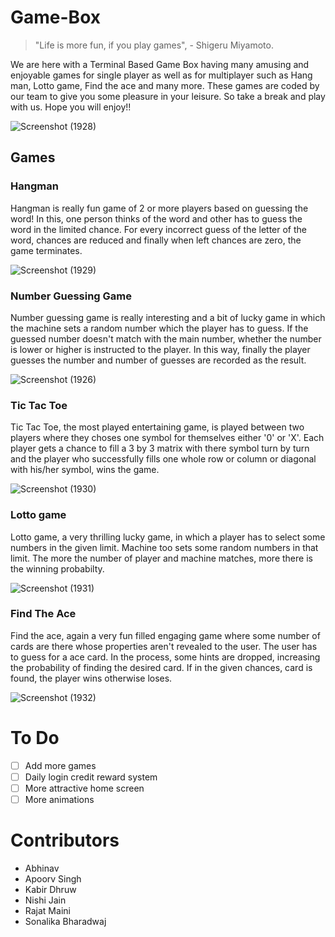 # Game-Box

> "Life is more fun, if you play games", - Shigeru Miyamoto.

We are here with a Terminal Based Game Box having many amusing and enjoyable games for single player as well as for multiplayer such as Hang man, Lotto game, Find the ace and many more.
These games are coded by our team to give you some pleasure in your leisure.
So take a break and play with us.
Hope you will enjoy!!

![Screenshot (1928)](https://user-images.githubusercontent.com/34811605/124346874-f562c880-dbfe-11eb-9ea9-70618455e875.png)

## Games
### Hangman
Hangman is really fun game of 2 or more players based on guessing the word! In this, one person thinks of the word and other has to guess the word in the limited chance. For every incorrect guess of the letter of the word, chances are reduced and finally when left chances are zero, the game terminates.

![Screenshot (1929)](https://user-images.githubusercontent.com/34811605/124346880-fb58a980-dbfe-11eb-8589-c57e2cd1b7e9.png)


### Number Guessing Game
Number guessing game is really interesting and a bit of lucky game in which the machine sets a random number which the player has to guess. If the guessed number doesn't match with the main number, whether the number is lower or higher is instructed to the player. In this way, finally the player guesses the number and number of guesses are recorded as the result.

![Screenshot (1926)](https://user-images.githubusercontent.com/34811605/124346931-365add00-dbff-11eb-901f-b44da5980911.png)


### Tic Tac Toe
Tic Tac Toe, the most played entertaining game, is played between two players where they choses one symbol for themselves either '0' or 'X'. Each player gets a chance to fill a 3 by 3 matrix with there symbol
turn by turn and the player who successfully fills one whole row or column or diagonal with his/her symbol, wins the game.

![Screenshot (1930)](https://user-images.githubusercontent.com/34811605/124346987-715d1080-dbff-11eb-98b4-1e113561f382.png)


### Lotto game
Lotto game, a very thrilling lucky game, in which a player has to select some numbers in the given limit. Machine too sets some random numbers in that limit. The more the number of player and machine matches, more there is the winning probabilty.

![Screenshot (1931)](https://user-images.githubusercontent.com/34811605/124347026-a0738200-dbff-11eb-9f78-aa9e1a30a1fc.png)


### Find The Ace
Find the ace, again a very fun filled engaging game where some number of cards are there whose properties aren't revealed to the user. The user has to guess for a ace card. In the process, some hints are dropped, increasing the probability of finding the desired card. If in the given chances, card is found, the player wins otherwise loses.

![Screenshot (1932)](https://user-images.githubusercontent.com/34811605/124347063-f34d3980-dbff-11eb-8905-596660287053.png)


# To Do
- [ ] Add more games
- [ ] Daily login credit reward system
- [ ] More attractive home screen
- [ ] More animations

# Contributors
- Abhinav
- Apoorv Singh
- Kabir Dhruw
- Nishi Jain
- Rajat Maini
- Sonalika Bharadwaj
